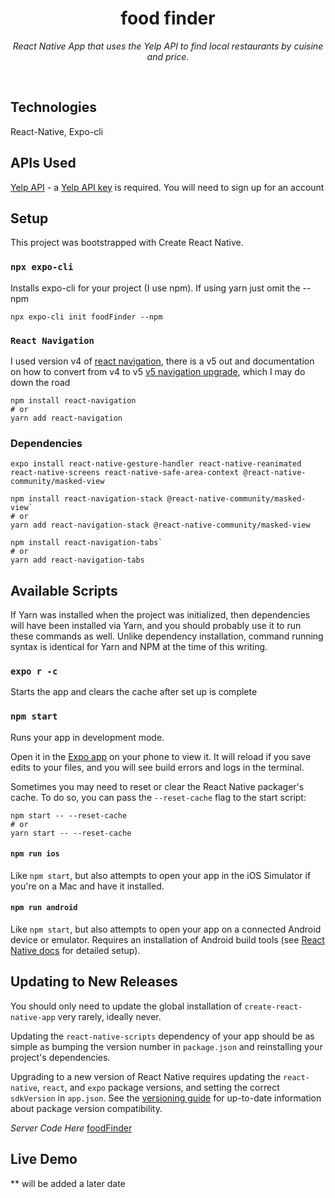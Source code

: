 <h1 align="center">food finder</h1>
<p align="center"><i>React Native App that uses the Yelp API to find local restaurants by cuisine and price.</i></p>
</br>

## Technologies

React-Native, Expo-cli

## APIs Used

[Yelp API](https://www.yelp.com/fusion) - a [Yelp API key](https://www.yelp.com/developers/documentation/v3) is required. You will need to sign up for an account

## Setup

This project was bootstrapped with Create React Native.

### `npx expo-cli`

Installs expo-cli for your project (I use npm). If using yarn just omit the --npm

```
npx expo-cli init foodFinder --npm
```

### `React Navigation`
I used version v4 of [react navigation](https://reactnavigation.org/docs/4.x/getting-started), there is a v5 out and documentation on how to convert from v4 to v5 [v5 navigation upgrade](https://reactnavigation.org/docs/upgrading-from-4.x/),  which I may do down the road

```
npm install react-navigation
# or
yarn add react-navigation
```

### Dependencies

```
expo install react-native-gesture-handler react-native-reanimated react-native-screens react-native-safe-area-context @react-native-community/masked-view
```

```
npm install react-navigation-stack @react-native-community/masked-view`
# or
yarn add react-navigation-stack @react-native-community/masked-view

npm install react-navigation-tabs`
# or
yarn add react-navigation-tabs
```

## Available Scripts

If Yarn was installed when the project was initialized, then dependencies will have been installed via Yarn, and you should probably use it to run these commands as well. Unlike dependency installation, command running syntax is identical for Yarn and NPM at the time of this writing.

### `expo r -c`

Starts the app and clears the cache after set up is complete

### `npm start`

Runs your app in development mode.

Open it in the [Expo app](https://expo.io) on your phone to view it. It will reload if you save edits to your files, and you will see build errors and logs in the terminal.

Sometimes you may need to reset or clear the React Native packager's cache. To do so, you can pass the `--reset-cache` flag to the start script:

```
npm start -- --reset-cache
# or
yarn start -- --reset-cache
```
#### `npm run ios`

Like `npm start`, but also attempts to open your app in the iOS Simulator if you're on a Mac and have it installed.

#### `npm run android`
Like `npm start`, but also attempts to open your app on a connected Android device or emulator. Requires an installation of Android build tools (see [React Native docs](https://facebook.github.io/react-native/docs/getting-started.html) for detailed setup).

## Updating to New Releases

You should only need to update the global installation of `create-react-native-app` very rarely, ideally never.

Updating the `react-native-scripts` dependency of your app should be as simple as bumping the version number in `package.json` and reinstalling your project's dependencies.

Upgrading to a new version of React Native requires updating the `react-native`, `react`, and `expo` package versions, and setting the correct `sdkVersion` in `app.json`. See the [versioning guide](https://github.com/react-community/create-react-native-app/blob/master/VERSIONS.md) for up-to-date information about package version compatibility.

_Server Code Here_
[foodFinder](https://github.com/beahowel117/foodFinder)
## Live Demo
 ** will be added a later date


